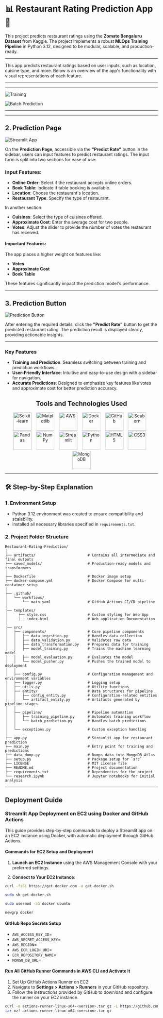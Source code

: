 # 📊 Restaurant Rating Prediction App 🚀

This project predicts restaurant ratings using the **Zomato Bengaluru Dataset** from Kaggle. The project implements a robust **MLOps Training Pipeline** in Python 3.12, designed to be modular, scalable, and production-ready.

---

This app predicts restaurant ratings based on user inputs, such as location, cuisine type, and more. Below is an overview of the app's functionality with visual representations of each feature.

---

---

![Training](demo/gif_demo/rest_gif_demo1.gif)

![Batch Prediction ](demo/gif_demo/rest_gif_demo2.gif)

---

---
## 2. Prediction Page
![Streamlit App](demo/gif_demo/rest_gif_demo3.gif)

On the **Prediction Page**, accessible via the **"Predict Rate"** button in the sidebar, users can input features to predict restaurant ratings. The input form is split into two sections for ease of use:

### Input Features:
- **Online Order**: Select if the restaurant accepts online orders.
- **Book Table**: Indicate if table booking is available.
- **Location**: Choose the restaurant's location.
- **Restaurant Type**: Specify the type of restaurant.

In another section:
- **Cuisines**: Select the type of cuisines offered.
- **Approximate Cost**: Enter the average cost for two people.
- **Votes**: Adjust the slider to provide the number of votes the restaurant has received.

#### **Important Features**:
The app places a higher weight on features like:
- **Votes**
- **Approximate Cost**
- **Book Table**

These features significantly impact the prediction model's performance.

---

## 3. Prediction Button
![Prediction Button](demo/app_image3.gif)

After entering the required details, click the **"Predict Rate"** button to get the predicted restaurant rating. The prediction result is displayed clearly, providing actionable insights.

---

### **Key Features**
- **Training and Prediction**: Seamless switching between training and prediction workflows.
- **User-Friendly Interface**: Intuitive and easy-to-use design with a sidebar for navigation.
- **Accurate Predictions**: Designed to emphasize key features like votes and approximate cost for better prediction accuracy.

<h2 align="center">Tools and Technologies Used</h2>
<p align="center">
    <img src="https://upload.wikimedia.org/wikipedia/commons/0/05/Scikit_learn_logo_small.svg" alt="Scikit-learn" height="60">&nbsp;&nbsp;&nbsp;
    <img src="https://upload.wikimedia.org/wikipedia/commons/8/84/Matplotlib_icon.svg" alt="Matplotlib" height="60">&nbsp;&nbsp;&nbsp;
    <img src="https://a0.awsstatic.com/libra-css/images/logos/aws_logo_smile_1200x630.png" alt="AWS" height="60">&nbsp;&nbsp;&nbsp;
    <img src="https://upload.wikimedia.org/wikipedia/commons/4/4e/Docker_%28container_engine%29_logo.svg" alt="Docker" height="60">&nbsp;&nbsp;&nbsp;
    <img src="https://github.githubassets.com/images/modules/logos_page/GitHub-Mark.png" alt="GitHub" height="60">&nbsp;&nbsp;&nbsp;
    <img src="https://seaborn.pydata.org/_images/logo-wide-lightbg.svg" alt="Seaborn" height="60">&nbsp;&nbsp;&nbsp;
    <img src="https://upload.wikimedia.org/wikipedia/commons/e/ed/Pandas_logo.svg" alt="Pandas" height="60">&nbsp;&nbsp;&nbsp;
    <img src="https://upload.wikimedia.org/wikipedia/commons/3/31/NumPy_logo_2020.svg" alt="NumPy" height="60">&nbsp;&nbsp;&nbsp;
    <img src="https://streamlit.io/images/brand/streamlit-mark-color.png" alt="Streamlit" height="60">&nbsp;&nbsp;&nbsp;
    <img src="https://upload.wikimedia.org/wikipedia/commons/c/c3/Python-logo-notext.svg" alt="Python" height="60">&nbsp;&nbsp;&nbsp;
    <img src="https://upload.wikimedia.org/wikipedia/commons/6/61/HTML5_logo_and_wordmark.svg" alt="HTML5" height="60">&nbsp;&nbsp;&nbsp;
    <img src="https://upload.wikimedia.org/wikipedia/commons/6/62/CSS3_logo.svg" alt="CSS3" height="60">&nbsp;&nbsp;&nbsp;
    <img src="https://www.mongodb.com/assets/images/global/favicon.ico" alt="MongoDB" height="60">
</p>

---

## 🛠️ Step-by-Step Explanation

### 1. **Environment Setup**
- Python 3.12 environment was created to ensure compatibility and scalability.
- Installed all necessary libraries specified in `requirements.txt`.

### 2. **Project Folder Structure**

```plaintext
Restaurant-Rating-Prediction/
│
├── artifacts/                        # Contains all intermediate and final outputs
├── saved_models/                     # Production-ready models and transformers
│
├── Dockerfile                        # Docker image setup
├── docker-compose.yml                # Docker Compose for multi-container setup
│
├── .github/
│   └── workflows/
│       └── main.yaml                 # GitHub Actions CI/CD pipeline
│
|── templates/                        
│     ├── style.css                   # Custom styling for Web App
│     |__ index.html                  # Web application Documentation
│      
|── src/
│   ├── components/                   # Core pipeline components
│   │   ├── data_ingestion.py         # Handles data collection
│   │   ├── data_validation.py        # Validates raw data
│   │   ├── data_transformation.py    # Prepares data for training
│   │   ├── model_training.py         # Trains the machine learning model
│   │   ├── model_evaluation.py       # Evaluates the model
│   │   └── model_pusher.py           # Pushes the trained model to deployment
│   │
│   ├── config.py                     # Configuration management and environment variables
│   ├── logger.py                     # Logging setup
│   ├── utils.py                      # Utility functions
│   ├── entity/                       # Data structures for pipeline
│   │   ├── config_entity.py          # Configuration-related entities
│   │   └── artifact_entity.py        # Artifacts generated by pipeline stages
│   │
│   ├── pipeline/                     # Pipeline automation
│   │   ├── training_pipeline.py      # Automates training workflow
│   │   └── batch_prediction.py       # Handles batch predictions
│   │
│   └── exceptions.py                 # Custom exception handling
│
├── app.py                            # Streamlit app for restaurant prediction
├── main.py                           # Entry point for training and predictions
├── data_dump.py                      # Dumps data into MongoDB Atlas
├── setup.py                          # Package setup for `src`
├── LICENSE                           # MIT License file
├── README.md                         # Project documentation
├── requirements.txt                  # Dependencies for the project
└── research.ipynb                    # Jupyter notebooks for initial analysis
```

---

## Deployment Guide

### **Streamlit App Deployment on EC2 using Docker and GitHub Actions**

This guide provides step-by-step commands to deploy a Streamlit app on an EC2 instance using Docker, with automatic deployment through GitHub Actions.

#### Commands for EC2 Setup and Deployment

1. **Launch an EC2 Instance** using the AWS Management Console with your preferred settings.

2. **Connect to Your EC2 Instance**:

```bash
curl -fsSL https://get.docker.com -o get-docker.sh

sudo sh get-docker.sh

sudo usermod -aG docker ubuntu

newgrp docker
```

#### **GitHub Repo Secrets Setup**

- `AWS_ACCESS_KEY_ID`=
- `AWS_SECRET_ACCESS_KEY`=
- `AWS_REGION`=
- `AWS_ECR_LOGIN_URI`=
- `ECR_REPOSITORY_NAME`=
- `MONGO_DB_URL`=

#### **Run All GitHub Runner Commands in AWS CLI and Activate It**

1. Set Up GitHub Actions Runner on EC2
2. Navigate to **Settings > Actions > Runners** in your GitHub repository.
3. Follow the instructions provided by GitHub to download and configure the runner on your EC2 instance.

```bash
curl -o actions-runner-linux-x64-<version>.tar.gz -L https://github.com/actions/runner/releases/download/v<version>/actions-runner-linux-x64-<version>.tar.gz
tar xzf actions-runner-linux-x64-<version>.tar.gz
```


